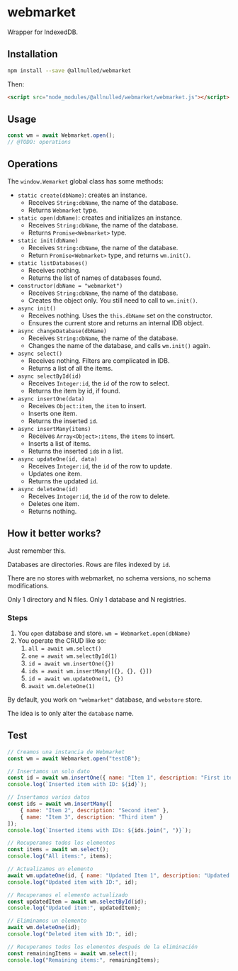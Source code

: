 # webmarket

Wrapper for IndexedDB.

## Installation

```sh
npm install --save @allnulled/webmarket
```

Then:

```html
<script src="node_modules/@allnulled/webmarket/webmarket.js"></script>
```

## Usage

```js
const wm = await Webmarket.open();
// @TODO: operations
```

## Operations

The `window.Wemarket` global class has some methods:

 - `static create(dbName)`: creates an instance.
    - Receives `String:dbName`, the name of the database.
    - Returns `Webmarket` type.
 - `static open(dbName)`: creates and initializes an instance.
    - Receives `String:dbName`, the name of the database.
    - Returns `Promise<Webmarket>` type.
 - `static init(dbName)`
    - Receives `String:dbName`, the name of the database.
    - Return `Promise<Webmarket>` type, and returns `wm.init()`.
 - `static listDatabases()`
    - Receives nothing.
    - Returns the list of names of databases found.
 - `constructor(dbName = "webmarket")`
    - Receives `String:dbName`, the name of the database.
    - Creates the object only. You still need to call to `wm.init()`.
 - `async init()`
    - Receives nothing. Uses the `this.dbName` set on the constructor.
    - Ensures the current store and returns an internal IDB object.
 - `async changeDatabase(dbName)`
    - Receives `String:dbName`, the name of the database.
    - Changes the name of the database, and calls `wm.init()` again.
 - `async select()`
    - Receives nothing. Filters are complicated in IDB.
    - Returns a list of all the items.
 - `async selectById(id)`
    - Receives `Integer:id`, the `id` of the row to select.
    - Returns the item by id, if found.
 - `async insertOne(data)`
    - Receives `Object:item`, the `item` to insert.
    - Inserts one item.
    - Returns the inserted `id`.
 - `async insertMany(items)`
    - Receives `Array<Object>:items`, the `items` to insert.
    - Inserts a list of items.
    - Returns the inserted `id`s in a list.
 - `async updateOne(id, data)`
    - Receives `Integer:id`, the `id` of the row to update.
    - Updates one item.
    - Returns the updated `id`.
 - `async deleteOne(id)`
    - Receives `Integer:id`, the `id` of the row to delete.
    - Deletes one item.
    - Returns nothing.

## How it better works?

Just remember this.

Databases are directories. Rows are files indexed by `id`.

There are no stores with webmarket, no schema versions, no schema modifications.

Only 1 directory and N files. Only 1 database and N registries.

### Steps

1. You `open` database and store. `wm = Webmarket.open(dbName)`
2. You operate the CRUD like so:
   1. `all = await wm.select()`
   1. `one = await wm.selectById(1)`
   1. `id = await wm.insertOne({})`
   1. `ids = await wm.insertMany([{}, {}, {}])`
   1. `id = await wm.updateOne(1, {})`
   1. `await wm.deleteOne(1)`

By default, you work on `"webmarket"` database, and `webstore` store.

The idea is to only alter the `database` name.

## Test

```js
// Creamos una instancia de Webmarket
const wm = await Webmarket.open("testDB");

// Insertamos un solo dato
const id = await wm.insertOne({ name: "Item 1", description: "First item" });
console.log(`Inserted item with ID: ${id}`);

// Insertamos varios datos
const ids = await wm.insertMany([
    { name: "Item 2", description: "Second item" },
    { name: "Item 3", description: "Third item" }
]);
console.log(`Inserted items with IDs: ${ids.join(", ")}`);

// Recuperamos todos los elementos
const items = await wm.select();
console.log("All items:", items);

// Actualizamos un elemento
await wm.updateOne(id, { name: "Updated Item 1", description: "Updated description" });
console.log("Updated item with ID:", id);

// Recuperamos el elemento actualizado
const updatedItem = await wm.selectById(id);
console.log("Updated item:", updatedItem);

// Eliminamos un elemento
await wm.deleteOne(id);
console.log("Deleted item with ID:", id);

// Recuperamos todos los elementos después de la eliminación
const remainingItems = await wm.select();
console.log("Remaining items:", remainingItems);
```